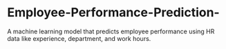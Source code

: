 # Employee-Performance-Prediction-
A machine learning model that predicts employee performance using HR data like experience, department, and work hours.
